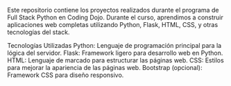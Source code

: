 Este repositorio contiene los proyectos realizados durante el programa de Full Stack Python en Coding Dojo. Durante el curso, aprendimos a construir aplicaciones web completas utilizando Python, Flask, HTML, CSS, y otras tecnologías del stack.

Tecnologías Utilizadas
Python: Lenguaje de programación principal para la lógica del servidor.
Flask: Framework ligero para desarrollo web en Python.
HTML: Lenguaje de marcado para estructurar las páginas web.
CSS: Estilos para mejorar la apariencia de las páginas web.
Bootstrap (opcional): Framework CSS para diseño responsivo.
